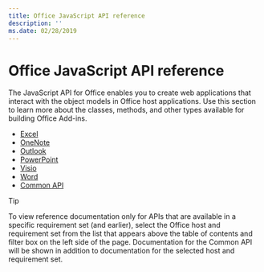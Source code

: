 ```yaml
---
title: Office JavaScript API reference 
description: ''
ms.date: 02/28/2019
---
```


# Office JavaScript API reference

The JavaScript API for Office enables you to create web applications that interact with the object models in Office host applications. Use this section to learn more about the classes, methods, and other types available for building Office Add-ins.

- [Excel](/javascript/api/api-ref-office-js?view=excel-js-preview)
- [OneNote](/javascript/api/api-ref-office-js?view=onenote-js-1.1)
- [Outlook](/javascript/api/api-ref-office-js?view=outlook-js-preview)
- [PowerPoint](/javascript/api/api-ref-office-js?view=powerpoint-js-1.1)
- [Visio](/javascript/api/api-ref-office-js?view=visio-js-1.1)
- [Word](/javascript/api/api-ref-office-js?view=word-js-preview)
- [Common API](/javascript/api/api-ref-office-js?view=common-js)

> [!TIP]
> To view reference documentation only for APIs that are available in a specific requirement set (and earlier), select the Office host and requirement set from the list that appears above the table of contents and filter box on the left side of the page. Documentation for the Common API will be shown in addition to documentation for the selected host and requirement set.